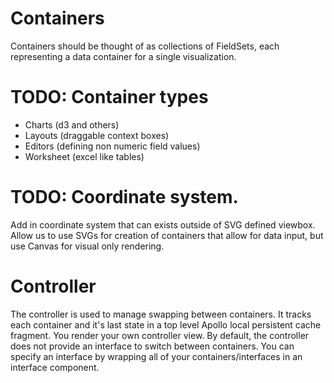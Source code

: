 # Containers
Containers should be thought of as collections of FieldSets, each representing a data container for a single visualization.

# TODO: Container types

* Charts (d3 and others)
* Layouts (draggable context boxes)
* Editors (defining non numeric field values)
* Worksheet (excel like tables)

# TODO: Coordinate system.
Add in coordinate system that can exists outside of SVG defined viewbox. Allow us to use SVGs for creation of containers that allow for data input, but use Canvas for visual only rendering.



# Controller
The controller is used to manage swapping between containers. It tracks each container and it's last state in a top level Apollo local persistent cache fragment. You render your own controller view. By default, the controller does not provide an interface to switch between containers. You can specify an interface by wrapping all of your containers/interfaces in an interface component.
